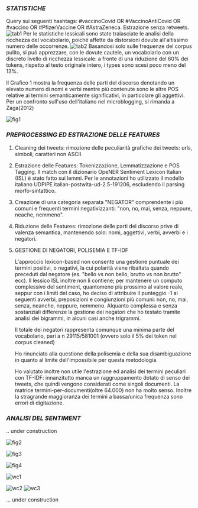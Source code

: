 ### *STATISTICHE*
Query sui seguenti hashtags: #vaccinoCovid OR #VaccinoAntiCovid OR #vaccino OR #PfizerVaccine OR #AstraZeneca. Estrazione senza retweets.
![tab1](/images/Descritpives_01.png)
Per le statistiche lessicali sono state tralasciate le analisi della ricchezza del vocabolario, poiché affette da distorsioni dovute all'altissimo numero delle occorrenze.
![tab2](/images/Lexicomentry_02.png)
Basandosi solo sulle frequenze del corpus pulito, si può apprezzare, con le dovute cautele, un vocabolario con un discreto livello di ricchezza lessicale: a fronte di una riduzione del 60% dei tokens, rispetto al testo originale intero, i types sono scesi poco meno del 13%.

Il Grafico 1 mostra la frequenza delle parti del discorso denotando un elevato numero di nomi e verbi mentre più contenute sono le altre POS relative ai termini semanticamente significativi, in particolare gli aggettivi. Per un confronto sull'uso dell'italiano nel microblogging, si rimanda a Zaga(2012)

![fig1](/images/01_PartOfSpeech.png)


### *PREPROCESSING ED ESTRAZIONE DELLE FEATURES*

1. Cleaning dei tweets: rimozione delle peculiarità grafiche dei tweets: urls, simboli, caratteri non ASCII.

2. Estrazione delle Features: Tokenizzazione, Lemmatizzazione e POS Tagging. Il match con il dizionario OpeNER Sentiment Lexicon Italian (ISL) è stato fatto sui lemmi. Per le annotazioni ho utilizzato il modello italiano UDPIPE italian-postwita-ud-2.5-191206, escludendo il parsing morfo-sintattico.

3. Creazione di una categoria separata "NEGATOR" comprendente i più comuni e frequenti termini negativizzanti: "non, no, mai, senza, neppure, neache, nemmeno".

4. Riduzione delle Features: rimozione delle parti del discorso prive di valenza semantica, mantenendo solo: nomi, aggettivi, verbi, avverbi e i negatori.

5. GESTIONE DI NEGATORI, POLISEMIA E TF-IDF

    L'approccio lexicon-based non consente una gestione puntuale dei termini positivi, o negativi, la cui polarità viene ribaltata quando preceduti dal negatore (es. "bello vs non bello, brutto vs non brutto" ecc). Il lessico ISL inoltre non li contiene; per mantenere un computo complessivo del sentiment, quantomeno più prossimo al valore reale, seppur con i limiti del caso, ho deciso di attribuire il punteggio -1 ai seguenti avverbi, preposizioni e congiunzioni più comuni: non, no, mai, senza, neanche, neppure, nemmeno. Alquanto complessa e senza sostanziali differenze la gestione dei negatori che ho testato tramite analisi dei bigrammi, in alcuni casi anche trigrammi.

    Il totale dei negatori rappresenta comunque una minima parte del vocabolario, pari a n 29115/581001 (ovvero solo il 5% dei token nel corpus cleaned)

    Ho rinunciato alla questione della polisemia e della sua disambiguazione in quanto al limite dell'impossibile per questa metodologia.

    Ho valutato inoltre non utile l'estrazione ed analisi dei termini peculiari con TF-IDF: innanzitutto manca un raggruppamento dotato di senso dei tweets, che quindi vengono considerati come singoli documenti. La matrice termini-per-documenti(oltre 64.000) non ha molto senso. Inoltre la stragrande maggioranza dei termini a bassa/unica frequenza sono errori di digitazione.



### *ANALISI DEL SENTIMENT*

.. under construction

![fig2](/images/02_sentiment.png)


![fig3](/images/03_tw_day.png)


![fig4](/images/04_top50_emojis.png)


![wc1](/images/WC_Twitter.jpg)


![wc2](/images/POS.png)
![wc3](/images/NEG_.png)


... under construction




